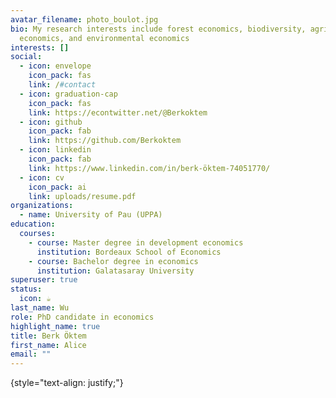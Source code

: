 ```yaml
---
avatar_filename: photo_boulot.jpg
bio: My research interests include forest economics, biodiversity, agricultural
  economics, and environmental economics
interests: []
social:
  - icon: envelope
    icon_pack: fas
    link: /#contact
  - icon: graduation-cap
    icon_pack: fas
    link: https://econtwitter.net/@Berkoktem
  - icon: github
    icon_pack: fab
    link: https://github.com/Berkoktem
  - icon: linkedin
    icon_pack: fab
    link: https://www.linkedin.com/in/berk-öktem-74051770/
  - icon: cv
    icon_pack: ai
    link: uploads/resume.pdf
organizations:
  - name: University of Pau (UPPA)
education:
  courses:
    - course: Master degree in development economics
      institution: Bordeaux School of Economics
    - course: Bachelor degree in economics
      institution: Galatasaray University
superuser: true
status:
  icon: ☕️
last_name: Wu
role: PhD candidate in economics
highlight_name: true
title: Berk Öktem
first_name: Alice
email: ""
---
```


{style="text-align: justify;"}